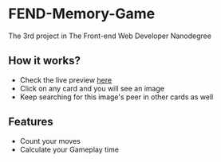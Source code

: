 # FEND-Memory-Game
The 3rd project in The Front-end Web Developer Nanodegree

## How it works?
- Check the live preview [here](https://elharony.github.io/FEND-Memory-Game/)
- Click on any card and you will see an image
- Keep searching for this image's peer in other cards as well

## Features
- Count your moves
- Calculate your Gameplay time
